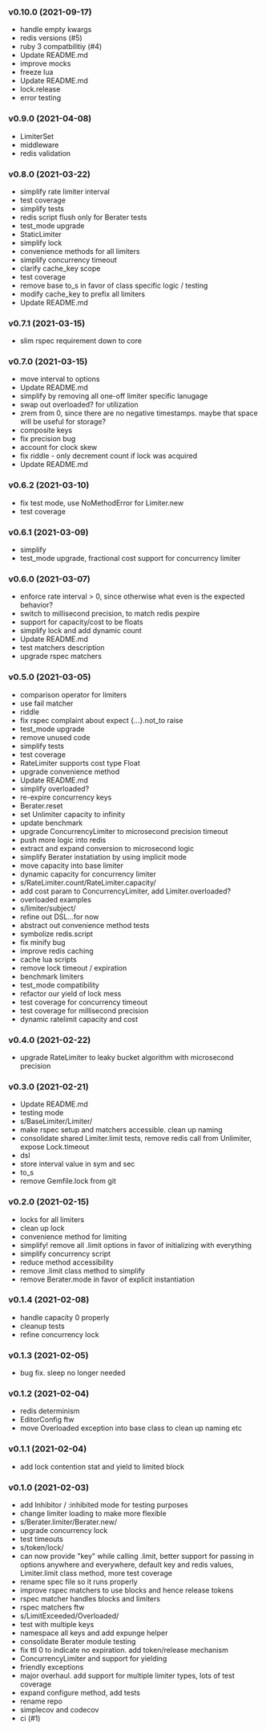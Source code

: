 ###  v0.10.0  (2021-09-17)
- handle empty kwargs
- redis versions (#5)
- ruby 3 compatbilitiy (#4)
- Update README.md
- improve mocks
- freeze lua
- Update README.md
- lock.release
- error testing

###  v0.9.0  (2021-04-08)
- LimiterSet
- middleware
- redis validation

###  v0.8.0  (2021-03-22)
- simplify rate limiter interval
- test coverage
- simplify tests
- redis script flush only for Berater tests
- test_mode upgrade
- StaticLimiter
- simplify lock
- convenience methods for all limiters
- simplify concurrency timeout
- clarify cache_key scope
- test coverage
- remove base to_s in favor of class specific logic / testing
- modify cache_key to prefix all limiters
- Update README.md

###  v0.7.1  (2021-03-15)
- slim rspec requirement down to core

###  v0.7.0  (2021-03-15)
- move interval to options
- Update README.md
- simplify by removing all one-off limiter specific lanugage
- swap out overloaded? for utilization
- zrem from 0, since there are no negative timestamps.  maybe that space will be useful for storage?
- composite keys
- fix precision bug
- account for clock skew
- fix riddle - only decrement count if lock was acquired
- Update README.md

###  v0.6.2  (2021-03-10)
- fix test mode, use NoMethodError for Limiter.new
- test coverage

###  v0.6.1  (2021-03-09)
- simplify
- test_mode upgrade, fractional cost support for concurrency limiter

###  v0.6.0  (2021-03-07)
- enforce rate interval > 0, since otherwise what even is the expected behavior?
- switch to millisecond precision, to match redis pexpire
- support for capacity/cost to be floats
- simplify lock and add dynamic count
- Update README.md
- test matchers description
- upgrade rspec matchers

###  v0.5.0  (2021-03-05)
- comparison operator for limiters
- use fail matcher
- riddle
- fix rspec complaint about expect {...}.not_to raise
- test_mode upgrade
- remove unused code
- simplify tests
- test coverage
- RateLimiter supports cost type Float
- upgrade convenience method
- Update README.md
- simplify overloaded?
- re-expire concurrency keys
- Berater.reset
- set Unlimiter capacity to infinity
- update benchmark
- upgrade ConcurrencyLimiter to microsecond precision timeout
- push more logic into redis
- extract and expand conversion to microsecond logic
- simplify Berater instatiation by using implicit mode
- move capacity into base limiter
- dynamic capacity for concurrency limiter
- s/RateLimiter.count/RateLimiter.capacity/
- add cost param to ConcurrencyLimiter, add Limiter.overloaded?
- overloaded examples
- s/limiter/subject/
- refine out DSL...for now
- abstract out convenience method tests
- symbolize redis.script
- fix minify bug
- improve redis caching
- cache lua scripts
- remove lock timeout / expiration
- benchmark limiters
- test_mode compatibility
- refactor our yield of lock mess
- test coverage for concurrency timeout
- test coverage for millisecond precision
- dynamic ratelimit capacity and cost

###  v0.4.0  (2021-02-22)
- upgrade RateLimiter to leaky bucket algorithm with microsecond precision

###  v0.3.0  (2021-02-21)
- Update README.md
- testing mode
- s/BaseLimiter/Limiter/
- make rspec setup and matchers accessible.  clean up naming
- consolidate shared Limiter.limit tests, remove redis call from Unlimiter, expose Lock.timeout
- dsl
- store interval value in sym and sec
- to_s
- remove Gemfile.lock from git

###  v0.2.0  (2021-02-15)
- locks for all limiters
- clean up lock
- convenience method for limiting
- simplify!  remove all .limit options in favor of initializing with everything
- simplify concurrency script
- reduce method accessibility
- remove .limit class method to simplify
- remove Berater.mode in favor of explicit instantiation

###  v0.1.4  (2021-02-08)
- handle capacity 0 properly
- cleanup tests
- refine concurrency lock

###  v0.1.3  (2021-02-05)
- bug fix.  sleep no longer needed

###  v0.1.2  (2021-02-04)
- redis determinism
- EditorConfig ftw
- move Overloaded exception into base class to clean up naming etc

###  v0.1.1  (2021-02-04)
- add lock contention stat and yield to limited block

###  v0.1.0  (2021-02-03)
- add Inhibitor / :inhibited mode for testing purposes
- change limiter loading to make more flexible
- s/Berater.limiter/Berater.new/
- upgrade concurrency lock
- test timeouts
- s/token/lock/
- can now provide "key" while calling .limit, better support for passing in options anywhere and everywhere, default key and redis values, Limiter.limit class method, more test coverage
- rename spec file so it runs properly
- improve rspec matchers to use blocks and hence release tokens
- rspec matcher handles blocks and limiters
- rspec matchers ftw
- s/LimitExceeded/Overloaded/
- test with multiple keys
- namespace all keys and add expunge helper
- consolidate Berater module testing
- fix ttl 0 to indicate no expiration.  add token/release mechanism
- ConcurrencyLimiter and support for yielding
- friendly exceptions
- major overhaul.  add support for multiple limiter types, lots of test coverage
- expand configure method, add tests
- rename repo
- simplecov and codecov
- ci (#1)

